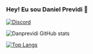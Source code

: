 ### Hey! Eu sou Daniel Previdi 🧩

[![Discord](https://img.shields.io/badge/Discord-7289DA?style=for-the-badge&logo=discord&logoColor=white)](DanDan#2143)

![Danprevidi GitHub stats](https://github-readme-stats.vercel.app/api?username=danprevidi&show_icons=true&theme=radical)

[![Top Langs](https://github-readme-stats.vercel.app/api/top-langs/?username=danprevidi&layout=compact)](https://github.com/danprevidi/github-readme-stats)
